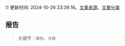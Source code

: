 :alarm_clock: 更新时间: 2024-10-26 23:38:16。[文章来源](/README.md)、[文章分类](/TAGS.md)

## 报告


> 关键字：`报告`、`月报`



